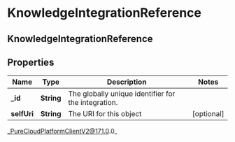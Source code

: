 # KnowledgeIntegrationReference

## KnowledgeIntegrationReference

## Properties

|Name | Type | Description | Notes|
|------------ | ------------- | ------------- | -------------|
| **_id** | **String** | The globally unique identifier for the integration. | |
| **selfUri** | **String** | The URI for this object | [optional] |



_PureCloudPlatformClientV2@171.0.0_
